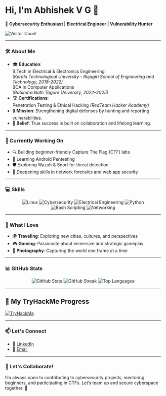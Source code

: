 # Hi, I'm Abhishek V G 👋

🌟 **Cybersecurity Enthusiast | Electrical Engineer | Vulnerability Hunter**

![Visitor Count](https://komarev.com/ghpvc/?username=abhyvg&color=blue)

---

### 🛠 About Me
- 🎓 **Education**:  
  B.Tech in Electrical & Electronics Engineering  
  *(Kerala Technological University - Rajagiri School of Engineering and Technology, 2018–2022)*  
  BCA in Computer Applications  
  *(Rabindra Nath Tagore University, 2022–2025)*  
- 🏆 **Certifications**:  
  Penetration Testing & Ethical Hacking *(RedTeam Hacker Academy)*  
- 🔒 **Mission**: Strengthening digital defenses by hunting and reporting vulnerabilities.  
- 🤝 **Belief**: True success is built on collaboration and lifelong learning.

---

### 🚀 Currently Working On
- 🔍 Building beginner-friendly Capture The Flag (CTF) labs  
- 📱 Learning Android Pentesting  
- 🛡️ Exploring Wazuh & Snort for threat detection  
- 🧠 Deepening skills in network forensics and web app security

---

### 💻 Skills

<p align="center">
  <img src="https://img.shields.io/badge/Linux-FCC624?style=for-the-badge&logo=linux&logoColor=black" alt="Linux">
  <img src="https://img.shields.io/badge/Cybersecurity-0078D4?style=for-the-badge&logo=cybersecurity&logoColor=white" alt="Cybersecurity">
  <img src="https://img.shields.io/badge/Electrical%20Engineering-orange?style=for-the-badge" alt="Electrical Engineering">
  <img src="https://img.shields.io/badge/Python-3776AB?style=for-the-badge&logo=python&logoColor=white" alt="Python">
  <img src="https://img.shields.io/badge/Bash_Scripting-4EAA25?style=for-the-badge&logo=gnu-bash&logoColor=white" alt="Bash Scripting">
  <img src="https://img.shields.io/badge/Networking-29ABE2?style=for-the-badge&logo=cisco&logoColor=white" alt="Networking">
</p>

---

### 🌟 What I Love
- 🌍 **Traveling**: Exploring new cities, cultures, and perspectives  
- 🎮 **Gaming**: Passionate about immersive and strategic gameplay  
- 📸 **Photography**: Capturing the world one frame at a time  

---

### 📊 GitHub Stats

<p align="center">
  <img src="https://github-readme-stats.vercel.app/api?username=abhyvg&show_icons=true&theme=radical" alt="GitHub Stats">
  <img src="https://github-readme-streak-stats.herokuapp.com/?user=abhyvg&theme=radical&hide_border=true" alt="GitHub Streak">
  <img src="https://github-readme-stats.vercel.app/api/top-langs/?username=abhyvg&layout=compact&theme=radical" alt="Top Languages">
</p>

---

## 🧠 My TryHackMe Progress

[![TryHackMe](https://tryhackme-badges.s3.amazonaws.com/abhyvg.png)](https://tryhackme.com/p/abhyvg)

---

### 📫 Let's Connect

- 💼 [LinkedIn](https://www.linkedin.com/in/abhyvg)  
- 📧 [Email](mailto:abhyvg@gmail.com)

---

### 🤝 Let's Collaborate!
I’m always open to contributing to cybersecurity projects, mentoring beginners, and participating in CTFs. Let’s team up and secure cyberspace together. 🚀
